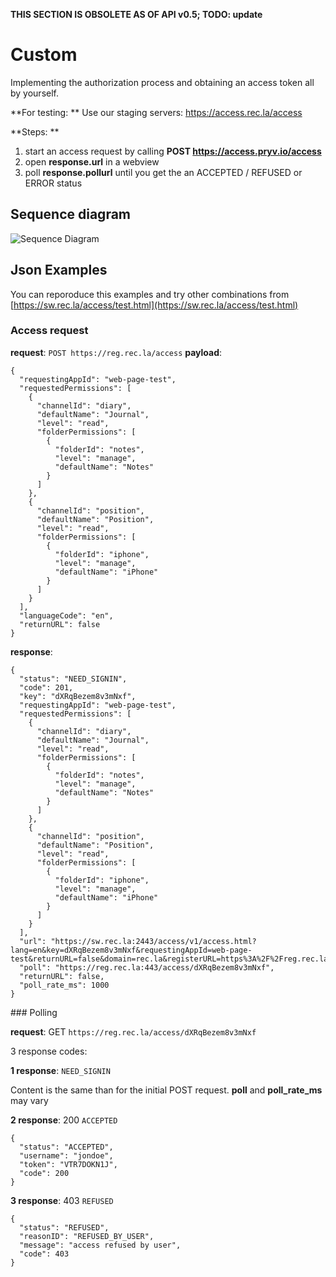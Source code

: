 **THIS SECTION IS OBSOLETE AS OF API v0.5; TODO: update**

# Custom

Implementing the authorization process and obtaining an access token all by yourself.

**For testing: **
Use our staging servers: https://access.rec.la/access


**Steps: **

1. start an access request by calling **POST https://access.pryv.io/access**
2. open **response.url**  in a webview
3. poll **response.pollurl** ﻿until you get the an ACCEPTED / REFUSED or ERROR status

## Sequence diagram

![Sequence Diagram](app-access-files/custom-sequence.png)

## Json Examples
You can reporoduce this examples and try other combinations
from [https://sw.rec.la/access/test.html](https://sw.rec.la/access/test.html)


### Access request

**request**: `POST https://reg.rec.la/access`
**payload**:

```
{
  "requestingAppId": "web-page-test",
  "requestedPermissions": [
    {
      "channelId": "diary",
      "defaultName": "Journal",
      "level": "read",
      "folderPermissions": [
        {
          "folderId": "notes",
          "level": "manage",
          "defaultName": "Notes"
        }
      ]
    },
    {
      "channelId": "position",
      "defaultName": "Position",
      "level": "read",
      "folderPermissions": [
        {
          "folderId": "iphone",
          "level": "manage",
          "defaultName": "iPhone"
        }
      ]
    }
  ],
  "languageCode": "en",
  "returnURL": false
}
```


**response**:

```
{
  "status": "NEED_SIGNIN",
  "code": 201,
  "key": "dXRqBezem8v3mNxf",
  "requestingAppId": "web-page-test",
  "requestedPermissions": [
    {
      "channelId": "diary",
      "defaultName": "Journal",
      "level": "read",
      "folderPermissions": [
        {
          "folderId": "notes",
          "level": "manage",
          "defaultName": "Notes"
        }
      ]
    },
    {
      "channelId": "position",
      "defaultName": "Position",
      "level": "read",
      "folderPermissions": [
        {
          "folderId": "iphone",
          "level": "manage",
          "defaultName": "iPhone"
        }
      ]
    }
  ],
  "url": "https://sw.rec.la:2443/access/v1/access.html?lang=en&key=dXRqBezem8v3mNxf&requestingAppId=web-page-test&returnURL=false&domain=rec.la&registerURL=https%3A%2F%2Freg.rec.la%3A443&requestedPermissions=%5B%7B%22channelId%22%3A%22diary%22%2C%22defaultName%22%3A%22Journal%22%2C%22level%22%3A%22read%22%2C%22folderPermissions%22%3A%5B%7B%22folderId%22%3A%22notes%22%2C%22level%22%3A%22manage%22%2C%22defaultName%22%3A%22Notes%22%7D%5D%7D%2C%7B%22channelId%22%3A%22position%22%2C%22defaultName%22%3A%22Position%22%2C%22level%22%3A%22read%22%2C%22folderPermissions%22%3A%5B%7B%22folderId%22%3A%22iphone%22%2C%22level%22%3A%22manage%22%2C%22defaultName%22%3A%22iPhone%22%7D%5D%7D%5D",
  "poll": "https://reg.rec.la:443/access/dXRqBezem8v3mNxf",
  "returnURL": false,
  "poll_rate_ms": 1000
}
```


### Polling

**request**: GET `https://reg.rec.la/access/dXRqBezem8v3mNxf`

3 response codes:

**1 response**: `NEED_SIGNIN`

Content is the same than for the initial POST request.
**poll** and **poll_rate_ms** may vary

**2 response**: 200 `ACCEPTED`

```
{
  "status": "ACCEPTED",
  "username": "jondoe",
  "token": "VTR7DOKN1J",
  "code": 200
}
```

**3 response**: 403 `REFUSED`

```
{
  "status": "REFUSED",
  "reasonID": "REFUSED_BY_USER",
  "message": "access refused by user",
  "code": 403
}
```


